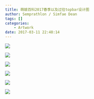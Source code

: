 ```yaml
---
title: 萌娘百科2017春季以及过往topbar设计图
author: Semprathlon / Simfae Dean
tags: []
categories:
	- Artwork
date: 2017-03-11 22:48:14
---
```

[![](__ASSETS_HOST_NAME__/2017/03/zhMoegirl17spring-1024x160.jpg)](__ASSETS_HOST_NAME__/2017/03/zhMoegirl17spring.jpg)

<!--more-->

[![](__ASSETS_HOST_NAME__/2017/03/zhMoegirl15winter-1024x160.jpg)](__ASSETS_HOST_NAME__/2017/03/zhMoegirl15winter.jpg)

[![](__ASSETS_HOST_NAME__/2017/03/zhMoegirl16fall-1024x149.jpg)](__ASSETS_HOST_NAME__/2017/03/zhMoegirl16fall.jpg)

[![](__ASSETS_HOST_NAME__/2017/03/zhMoegirl16spring.jpg)](__ASSETS_HOST_NAME__/2017/03/zhMoegirl16spring.jpg)

[![](__ASSETS_HOST_NAME__/2017/03/zhMoegirl16summer-1024x205.jpg)](__ASSETS_HOST_NAME__/2017/03/zhMoegirl16summer.jpg)

[![](__ASSETS_HOST_NAME__/2017/03/zhMoegirl16winter-1024x187.jpg)](__ASSETS_HOST_NAME__/2017/03/zhMoegirl16winter.jpg)

